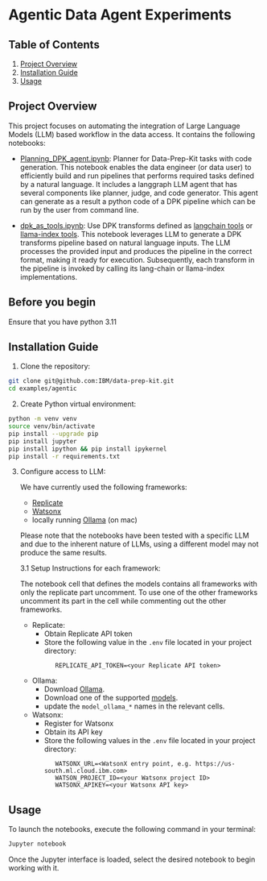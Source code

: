 # Agentic Data Agent Experiments

## Table of Contents
1. [Project Overview](#project-overview)
2. [Installation Guide](#installation-guide)
3. [Usage](#usage)


## Project Overview

This project focuses on automating the integration of Large Language Models (LLM) based workflow in the data access.
It contains the following notebooks:

- [Planning_DPK_agent.ipynb](Planning_DPK_agent.ipynb): Planner for Data-Prep-Kit tasks with code generation. This notebook enables the data engineer (or data user) to efficiently build and run pipelines that performs required tasks defined by a natural language. It includes a langgraph LLM agent that has several components like planner, judge, and code generator. This agent can generate as a result a python code of a DPK pipeline which can be run by the user from command line.

- [dpk_as_tools.ipynb](dpk_as_tools.ipynb): Use DPK transforms defined as [langchain tools](https://python.langchain.com/v0.1/docs/modules/tools/) or  [llama-index tools](https://docs.llamaindex.ai/en/stable/module_guides/deploying/agents/tools/). 
This notebook leverages LLM to generate a DPK transforms pipeline based on natural language inputs. 
The LLM processes the provided input and produces the pipeline in the correct format, making it ready for execution.
Subsequently, each transform in the pipeline is invoked by calling its lang-chain or llama-index implementations.


## Before you begin

Ensure that you have python 3.11

## Installation Guide

1. Clone the repository:
```bash
git clone git@github.com:IBM/data-prep-kit.git
cd examples/agentic
```

2. Create Python virtual environment:
```bash
python -m venv venv
source venv/bin/activate
pip install --upgrade pip
pip install jupyter
pip install ipython && pip install ipykernel
pip install -r requirements.txt
```

3. Configure access to LLM:

   We have currently used the following frameworks:
   - [Replicate](https://replicate.com/) 
   - [Watsonx](https://www.ibm.com/watsonx)
   - locally running [Ollama](https://ollama.com/) (on mac)

   Please note that the notebooks have been tested with a specific LLM and due to the inherent nature of LLMs, using a different model may not produce the same results.

   3.1 Setup Instructions for each framework:

   The notebook cell that defines the models contains all frameworks with only the replicate part uncomment.  To use one of the other frameworks uncomment its part in the cell while commenting out the other frameworks. 

   - Replicate:
      - Obtain Replicate API token
      - Store the following value in the `.env` file located in your project directory:
         ```
            REPLICATE_API_TOKEN=<your Replicate API token>
         ```
   - Ollama: 
      - Download [Ollama](https://ollama.com/download).
      - Download one of the supported [models](https://ollama.com/search).
      - update the `model_ollama_*` names in the relevant cells.
   - Watsonx:
      - Register for Watsonx
      - Obtain its API key
      - Store the following values in the `.env` file located in your project directory:
         ```
            WATSONX_URL=<WatsonX entry point, e.g. https://us-south.ml.cloud.ibm.com>
            WATSON_PROJECT_ID=<your Watsonx project ID>
            WATSONX_APIKEY=<your Watsonx API key>
         ```

## Usage

To launch the notebooks, execute the following command in your terminal:
```bash
Jupyter notebook
```

Once the Jupyter interface is loaded, select the desired notebook to begin working with it.
